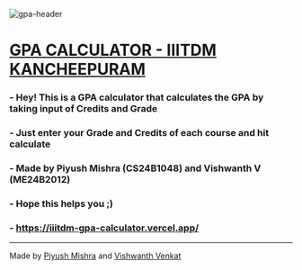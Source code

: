 ![gpa-header](https://github.com/user-attachments/assets/987d2b4b-b02f-4cb0-ad7f-f4184657edf4)
# [GPA CALCULATOR - IIITDM KANCHEEPURAM](https://iiitdm-gpa-calculator.vercel.app/)

### - Hey! This is a GPA calculator that calculates the GPA by taking input of Credits and Grade
### - Just enter your Grade and Credits of each course and hit calculate
### - Made by Piyush Mishra (CS24B1048) and Vishwanth V (ME24B2012)
### - Hope this helps you ;)
### - https://iiitdm-gpa-calculator.vercel.app/

---
Made by [Piyush Mishra](https://github.com/pengeon1) and [Vishwanth Venkat](https://github.com/vvvv5215)
